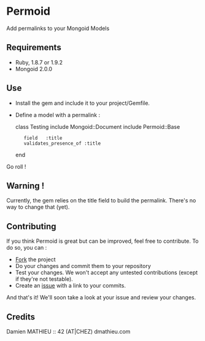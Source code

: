 # Permoid

Add permalinks to your Mongoid Models

## Requirements

* Ruby, 1.8.7 or 1.9.2
* Mongoid 2.0.0

## Use

* Install the gem and include it to your project/Gemfile.
* Define a model with a permalink :

     class Testing
         include Mongoid::Document
         include Permoid::Base
        
         field   :title
         validates_presence_of :title
     end

Go roll !


## Warning !

Currently, the gem relies on the title field to build the permalink. There's no way to change that (yet).

## Contributing

If you think Permoid is great but can be improved, feel free to contribute.
To do so, you can :

* [Fork](http://help.github.com/forking/) the project
* Do your changes and commit them to your repository
* Test your changes. We won't accept any untested contributions (except if they're not testable).
* Create an [issue](http://github.com/dmathieu/permoid/issues) with a link to your commits.

And that's it! We'll soon take a look at your issue and review your changes.

## Credits

Damien MATHIEU :: 42 (AT|CHEZ) dmathieu.com
